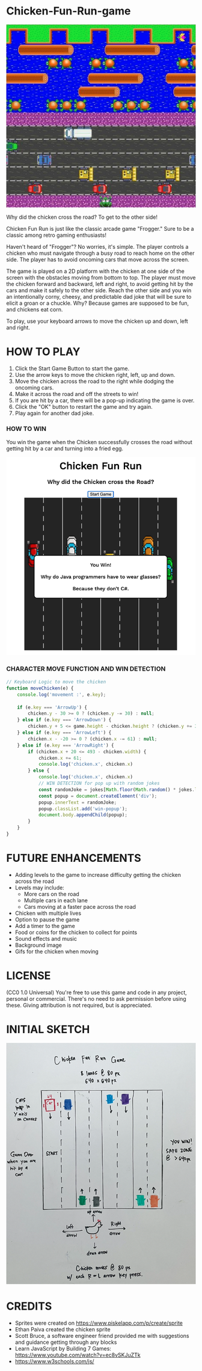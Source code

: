 # Chicken-Fun-Run-game

![frogger](./img/FroggerGame.png)

Why did the chicken cross the road? 
To get to the other side!

Chicken Fun Run is just like the classic arcade game "Frogger."  Sure to be a classic among retro gaming enthusiasts!

Haven't heard of "Frogger"? No worries, it's simple.  The player controls a chicken who must navigate through a busy road to reach home on the other side.  The player has to avoid oncoming cars that move across the screen.  

The game is played on a 2D platform with the chicken at one side of the screen with the obstacles moving from bottom to top.  The player must move the chicken forward and backward, left and right, to avoid getting hit by the cars and make it safely to the other side.  Reach the other side and you win an intentionally corny, cheesy, and predictable dad joke that will be sure to elicit a groan or a chuckle. Why? Because games are supposed to be fun, and chickens eat corn.   

To play, use your keyboard arrows to move the chicken up and down, left and right. 

# HOW TO PLAY
1. Click the Start Game Button to start the game.
2. Use the arrow keys to move the chicken right, left, up and down.
3. Move the chicken across the road to the right while dodging the oncoming cars. 
4. Make it across the road and off the streets to win!
5. If you are hit by a car, there will be a pop-up indicating the game is over.
6. Click the "OK" button to restart the game and try again. 
7. Play again for another dad joke. 

### HOW TO WIN
You win the game when the Chicken successfully crosses the road without getting hit by a car and turning into a fried egg. 

![win](./img/youwin.png)

### CHARACTER MOVE FUNCTION AND WIN DETECTION
```javascript
// Keyboard Logic to move the chicken
function moveChicken(e) {
    console.log('movement :', e.key);

    if (e.key === 'ArrowUp') {
        chicken.y - 30 >= 0 ? (chicken.y -= 30) : null;
    } else if (e.key === 'ArrowDown') {
        chicken.y + 5 <= game.height - chicken.height ? (chicken.y += 30) : null;
    } else if (e.key === 'ArrowLeft') {
        chicken.x - -20 >= 0 ? (chicken.x -= 61) : null;
    } else if (e.key === 'ArrowRight') {
        if (chicken.x + 20 <= 493 - chicken.width) {
            chicken.x += 61;
            console.log('chicken.x', chicken.x)
        } else {
            console.log('chicken.x', chicken.x)
            // WIN DETECTION for pop up with random jokes
            const randomJoke = jokes[Math.floor(Math.random() * jokes.length)];
            const popup = document.createElement('div');
            popup.innerText = randomJoke;
            popup.classList.add('win-popup');
            document.body.appendChild(popup);
        }
    }
}
```

# FUTURE ENHANCEMENTS
* Adding levels to the game to increase difficulty getting the chicken across the road
* Levels may include:
    * More cars on the road
    * Multiple cars in each lane
    * Cars moving at a faster pace across the road
* Chicken with multiple lives
* Option to pause the game
* Add a timer to the game
* Food or coins for the chicken to collect for points
* Sound effects and music
* Background image
* Gifs for the chicken when moving 

# LICENSE
(CC0 1.0 Universal) You're free to use this game and code in any project, personal or commercial. There's no need to ask permission before using these. Giving attribution is not required, but is appreciated.

# INITIAL SKETCH
![whiteboardsketch](./img/WhiteboardSketch.png)

# CREDITS
* Sprites were created on https://www.piskelapp.com/p/create/sprite  
* Ethan Paiva created the chicken sprite
* Scott Bruce, a software engineer friend provided me with suggestions and guidance getting through any blocks
* Learn JavaScript by Building 7 Games: https://www.youtube.com/watch?v=ec8vSKJuZTk
* https://www.w3schools.com/js/


